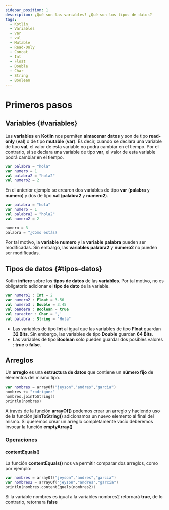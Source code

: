 ```yaml
---
sidebar_position: 1
description: ¿Qué son las variables? ¿Qué son los tipos de datos? 
tags:
  - Kotlin
  - Variables
  - var
  - val
  - Mutable
  - Read-Only
  - Concat
  - Int
  - Float
  - Double
  - Char
  - String
  - Boolean
---
```


# Primeros pasos
  
## Variables {#variables}

Las **variables** en **Kotlin** nos permiten **almacenar** **datos** y son de tipo **read-only** (**val**) o de tipo **mutable** (**var**). Es decir, cuando se declara una variable de tipo **val**, el valor de esta variable no podrá cambiar en el tiempo. Por el contrario, si
se declara una variable de tipo **var**, el valor de esta variable podrá cambiar en el tiempo.  

```kotlin
var palabra = "hola"
var numero = 1
val palabra2 = "hola2"
val numero2 = 2
```

En el anterior ejemplo se crearon dos variables de tipo **var** (**palabra** y **numero**) y dos de tipo **val** (**palabra2** y **numero2**).

```kotlin
var palabra = "hola"
var numero = 1
val palabra2 = "hola2"
val numero2 = 2

numero = 3
palabra = "¿Cómo estás?
```

Por tal motivo, la **variable** **numero** y la **variable** **palabra** pueden ser modificadas. Sin embargo, las **variables** **palabra2** y **numero2** no pueden ser modificadas. 

## Tipos de datos {#tipos-datos}

Kotlin **infiere** sobre los **tipos de datos** de las **variables**. Por tal motivo, no es obligatorio adicionar el **tipo de dato** de la variable.

```kotlin
var numero1 : Int = 2
var numero2 : Float = 3.56
val numero3 : Double = 3.45
val bandera : Boolean = true
val caracter : Char = ','
val palabra : String = "Hola"
```

- Las variables de tipo **Int** al igual que las variables de tipo **Float** guardan **32 Bits**. Sin embargo, las variables de tipo **Double** guardan **64 Bits**. 
- Las variables de tipo **Boolean** solo pueden guardar dos posibles valores : **true** o **false**. 

## Arreglos

Un **arreglo** es una **estructura de datos** que contiene un **número fijo** de elementos del mismo tipo. 

```kotlin
var nombres = arrayOf("jeyson","andres","garcia")
nombres += "rodriguez"
nombres.joinToString()
println(nombres)
```

A través de la función **arrayOf()** podemos crear un arreglo y haciendo uso de la función **joinToString()** adicionamos un nuevo elemento al final del mismo. Si queremos crear un arreglo completamente vacío deberemos invocar la función **emptyArray()**

### Operaciones

#### contentEquals()

La función **contentEquals()** nos va permitir comparar dos arreglos, como por ejemplo:

```kotlin
var nombres = arrayOf("jeyson","andres","garcia")
var nombres2 = arrayOf("jeyson","andres","garcia")
println(nombres.contentEquals(nombres2))
```

Si la variable nombres es igual a la variables nombres2 retornará **true**, de lo contrario, retornara **false**
